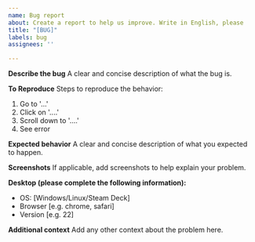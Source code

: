 ```yaml
---
name: Bug report
about: Create a report to help us improve. Write in English, please
title: "[BUG]"
labels: bug
assignees: ''

---
```


**Describe the bug**
A clear and concise description of what the bug is.

**To Reproduce**
Steps to reproduce the behavior:
1. Go to '...'
2. Click on '....'
3. Scroll down to '....'
4. See error

**Expected behavior**
A clear and concise description of what you expected to happen.

**Screenshots**
If applicable, add screenshots to help explain your problem.

**Desktop (please complete the following information):**
 - OS: [Windows/Linux/Steam Deck]
 - Browser [e.g. chrome, safari]
 - Version [e.g. 22]

**Additional context**
Add any other context about the problem here.
